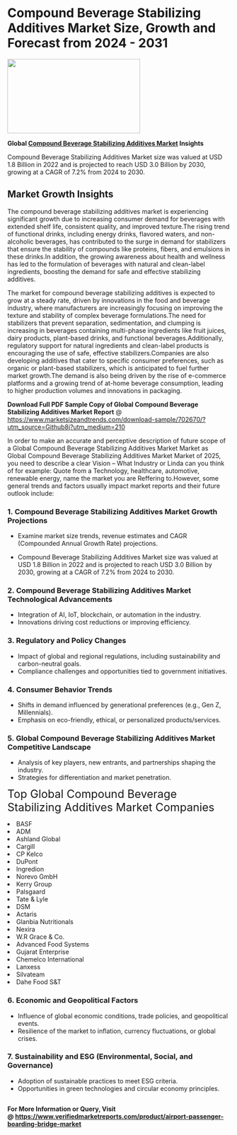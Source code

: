 <H1>Compound Beverage Stabilizing Additives Market Size, Growth and Forecast from 2024 - 2031</H1><img class="aligncenter size-medium wp-image-584254" src="https://thirdeyenews.in/wp-content/uploads/2024/09/Global-Market-Research-300x168.jpeg" alt="" width="300" height="168" /><p><strong>Global&nbsp;<a href="https://www.marketsizeandtrends.com/download-sample/702670/?utm_source=Github8j?utm_medium=210">Compound Beverage Stabilizing Additives Market</a> Insights</strong></p><p>Compound Beverage Stabilizing Additives Market size was valued at USD 1.8 Billion in 2022 and is projected to reach USD 3.0 Billion by 2030, growing at a CAGR of 7.2% from 2024 to 2030.</p><p><h2>Market Growth Insights</h2> <p>The compound beverage stabilizing additives market is experiencing significant growth due to increasing consumer demand for beverages with extended shelf life, consistent quality, and improved texture.The rising trend of functional drinks, including energy drinks, flavored waters, and non-alcoholic beverages, has contributed to the surge in demand for stabilizers that ensure the stability of compounds like proteins, fibers, and emulsions in these drinks.In addition, the growing awareness about health and wellness has led to the formulation of beverages with natural and clean-label ingredients, boosting the demand for safe and effective stabilizing additives.</p> <p>The market for compound beverage stabilizing additives is expected to grow at a steady rate, driven by innovations in the food and beverage industry, where manufacturers are increasingly focusing on improving the texture and stability of complex beverage formulations.The need for stabilizers that prevent separation, sedimentation, and clumping is increasing in beverages containing multi-phase ingredients like fruit juices, dairy products, plant-based drinks, and functional beverages.Additionally, regulatory support for natural ingredients and clean-label products is encouraging the use of safe, effective stabilizers.Companies are also developing additives that cater to specific consumer preferences, such as organic or plant-based stabilizers, which is anticipated to fuel further market growth.The demand is also being driven by the rise of e-commerce platforms and a growing trend of at-home beverage consumption, leading to higher production volumes and innovations in packaging.</p> <p><span class=""><strong>Download Full PDF Sample Copy of Global Compound Beverage Stabilizing Additives Market Report</strong> @ <a href="https://www.marketsizeandtrends.com/download-sample/702670/?utm_source=Github8j?utm_medium=210" target="_blank">https://www.marketsizeandtrends.com/download-sample/702670/?utm_source=Github8j?utm_medium=210</a></span></p><p>In order to make an accurate and perceptive description of future scope of a Global&nbsp;Compound Beverage Stabilizing Additives Market Market as Global&nbsp;Compound Beverage Stabilizing Additives Market Market of 2025, you need to describe a clear Vision &ndash; What Industry or Linda can you think of for example: Quote from a Technology, healthcare, automotive, renewable energy, name the market you are Reffering to.However, some general trends and factors usually impact market reports and their future outlook include:</p><h3>1.&nbsp;<strong>Compound Beverage Stabilizing Additives Market Growth Projections</strong></h3><ul><li>Examine market size trends, revenue estimates and CAGR (Compounded Annual Growth Rate) projections.</li><li><p>Compound Beverage Stabilizing Additives Market size was valued at USD 1.8 Billion in 2022 and is projected to reach USD 3.0 Billion by 2030, growing at a CAGR of 7.2% from 2024 to 2030.</p></li></ul><h3>2.&nbsp;<strong>Compound Beverage Stabilizing Additives Market Technological Advancements</strong></h3><ul><li>Integration of AI, IoT, blockchain, or automation in the industry.</li><li>Innovations driving cost reductions or improving efficiency.</li></ul><h3>3.&nbsp;<strong>Regulatory and Policy Changes</strong></h3><ul><li>Impact of global and regional regulations, including sustainability and carbon-neutral goals.</li><li>Compliance challenges and opportunities tied to government initiatives.</li></ul><h3>4.&nbsp;<strong>Consumer Behavior Trends</strong></h3><ul><li>Shifts in demand influenced by generational preferences (e.g., Gen Z, Millennials).</li><li>Emphasis on eco-friendly, ethical, or personalized products/services.</li></ul><h3>5.&nbsp;<strong>Global Compound Beverage Stabilizing Additives Market Competitive Landscape</strong></h3><ul><li>Analysis of key players, new entrants, and partnerships shaping the industry.</li><li>Strategies for differentiation and market penetration.</li></ul><p data-pm-slice="1 1 []"><span style="color: inherit; font-family: inherit; font-size: 25px;">Top Global Compound Beverage Stabilizing Additives Market Companies</span></p><div class="" data-test-id=""><p><li>BASF</li><li> ADM</li><li> Ashland Global</li><li> Cargill</li><li> CP Kelco</li><li> DuPont</li><li> Ingredion</li><li> Norevo GmbH</li><li> Kerry Group</li><li> Palsgaard</li><li> Tate & Lyle</li><li> DSM</li><li> Actaris</li><li> Glanbia Nutritionals</li><li> Nexira</li><li> W.R Grace & Co.</li><li> Advanced Food Systems</li><li> Gujarat Enterprise</li><li> Chemelco International</li><li> Lanxess</li><li> Silvateam</li><li> Dahe Food S&T</li></p></div><h3>6.&nbsp;<strong>Economic and Geopolitical Factors</strong></h3><ul><li>Influence of global economic conditions, trade policies, and geopolitical events.</li><li>Resilience of the market to inflation, currency fluctuations, or global crises.</li></ul><h3>7.&nbsp;<strong>Sustainability and ESG (Environmental, Social, and Governance)</strong></h3><ul><li>Adoption of sustainable practices to meet ESG criteria.</li><li>Opportunities in green technologies and circular economy principles.</li></ul><h2><strong style="font-size: 14px;">For More Information or Query, Visit @&nbsp;</strong><a style="background-color: #ffffff; font-size: 14px;" href="https://www.marketsizeandtrends.com/report/compound-beverage-stabilizing-additives-market/" target="_blank">https://www.verifiedmarketreports.com/product/airport-passenger-boarding-bridge-market</a></h2>